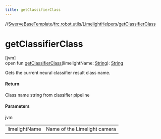 ```yaml
---
title: getClassifierClass
---
```

//[SwerveBaseTemplate](../../../index.html)/[frc.robot.utils](../index.html)/[LimelightHelpers](index.html)/[getClassifierClass](get-classifier-class.html)



# getClassifierClass



[jvm]\
open fun [getClassifierClass](get-classifier-class.html)(limelightName: [String](https://docs.oracle.com/javase/8/docs/api/java/lang/String.html)): [String](https://docs.oracle.com/javase/8/docs/api/java/lang/String.html)



Gets the current neural classifier result class name.



#### Return



Class name string from classifier pipeline



#### Parameters


jvm

| | |
|---|---|
| limelightName | Name of the Limelight camera |




